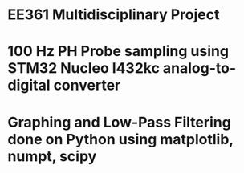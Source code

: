 # EE361 Multidisciplinary Project
# 100 Hz PH Probe sampling using STM32 Nucleo l432kc analog-to-digital converter
# Graphing and Low-Pass Filtering done on Python using matplotlib, numpt, scipy
